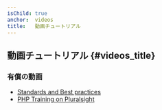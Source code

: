 ```yaml
---
isChild: true
anchor:  videos
title:   動画チュートリアル
---
```


## 動画チュートリアル {#videos_title}

### 有償の動画

* [Standards and Best practices](http://teamtreehouse.com/library/standards-and-best-practices)
* [PHP Training on Pluralsight](http://www.pluralsight.com/search/?searchTerm=php)
